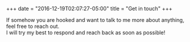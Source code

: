 +++
date = "2016-12-19T02:07:27-05:00"
title = "Get in touch"
+++

If somehow you are hooked and want to talk to me more about anything, feel free to reach out.<br /> I will try my best to respond and reach back as soon as possible!